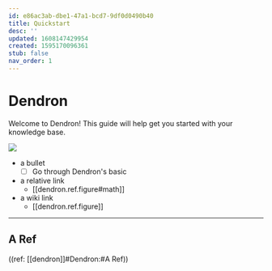 ```yaml
---
id: e86ac3ab-dbe1-47a1-bcd7-9df0d0490b40
title: Quickstart
desc: ''
updated: 1608147429954
created: 1595170096361
stub: false
nav_order: 1
---
```


# Dendron

Welcome to Dendron! This guide will help get you started with your knowledge base.

![](/assets/images/2020-12-16-11-37-05.png)

- a bullet
    - [ ] Go through Dendron's basic 
- a relative link
    - [[dendron.ref.figure#math]]
- a wiki link
    - [[dendron.ref.figure]]

---

## A Ref

((ref: [[dendron]]#Dendron:#A Ref))

